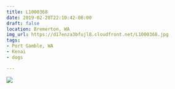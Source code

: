 ```yaml
---
title: L1000368
date: 2019-02-28T22:10:42-08:00
draft: false
location: Bremerton, WA
img_url: https://d17enza3bfujl8.cloudfront.net/L1000368.jpg
tags:
- Port Gamble, WA
- Kenai
- dogs

---
```


![](https://d17enza3bfujl8.cloudfront.net/L1000368.jpg)

